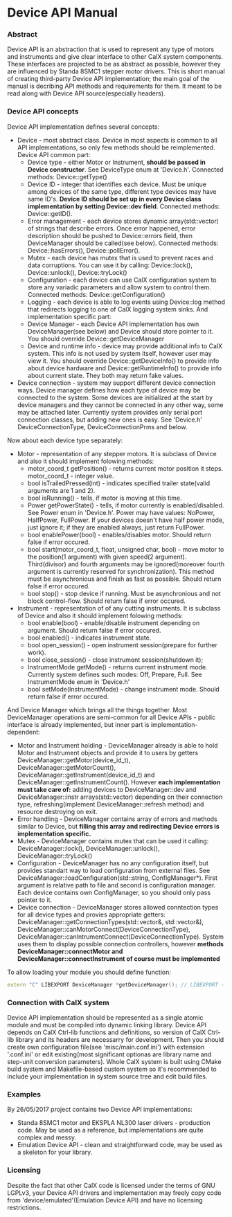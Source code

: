 Device API Manual
===========================
### Abstract
Device API is an abstraction that is used to represent any type of motors and instruments and give clear interface to other CalX system components. These interfaces are projected to be as abstract as possible, however they are influenced by Standa 8SMC1 stepper motor drivers. This is short manual of creating third-party Device API implementation; the main goal of the manual is decribing API methods and requirements for them. It meant to be read along with Device API source(especially headers).

### Device API concepts
Device API implementation defines several concepts:
* Device - most abstract class. Device in most aspects is common to all API implementations, so only few methods should be reimplemented. Device API common part:
	* Device type - either Motor or Instrument, **should be passed in Device constructor**. See DeviceType enum at 'Device.h'. Connected methods: Device::getType()
	* Device ID - integer that identifies each device. Must be unique among devices of the same type, different type devices may have same ID's. **Device ID should be set up in every Device class implementation by setting Device::dev field**. Connected methods: Device::getID().
	* Error management - each device stores dynamic array(std::vector) of strings that describe errors. Once error happened, error description should be pushed to Device::errors field, then DeviceManager should be called(see below). Connected methods: Device::hasErrors(), Device::pollError().
	* Mutex - each device has mutex that is used to prevent races and data corruptions. You can use it by calling: Device::lock(), Device::unlock(), Device::tryLock()
	* Configuration - each device can use CalX configuration system to store any variadic parameters and allow system to control them. Connected methods: Device::getConfiguration()
	* Logging - each device is able to log events using Device::log method that redirects logging to one of CalX logging system sinks.
And implementation specific part:
	* Device Manager - each Device API implementation has own DeviceManager(see below) and Device should store pointer to it. You should override Device::getDeviceManager
	* Device and runtime info - device may provide additional info to CalX system. This info is not used by system itself, however user may view it. You should override Device::getDeviceInfo() to provide info about device hardware and Device::getRuntimeInfo() to provide info about current state. They both may return fake values.
* Device connection - system may support different device connection ways. Device manager defines how each type of device may be connected to the system. Some devices are initialized at the start by device managers and they cannot be connected in any other way, some may be attached later. Currently system provides only serial port connection classes, but adding new ones is easy. See 'Device.h' DeviceConnectionType, DeviceConnectionPrms and below.


Now about each device type separately:
* Motor - representation of any stepper motors. It is subclass of Device and also it should implement folowing methods:
   * motor_coord_t getPosition() - returns current motor position it steps. motor_coord_t - integer value.
   * bool isTrailedPressed(int) - indicates specified trailer state(valid arguments are 1 and 2).
   * bool isRunning() - tells, if motor is moving at this time.
   * Power getPowerState() - tells, if motor currently is enabled/disabled. See Power enum in 'Device.h'. Power may have values: NoPower, HalfPower, FullPower. If your devices doesn't have half power mode, just ignore it; if they are enabled always, just return FullPower.
   * bool enablePower(bool) - enables/disables motor. Should return false if error occured.
   * bool start(motor_coord_t, float, unsigned char, bool) - move motor to the position(1 argument) with given speed(2 argument). Third(divisor) and fourth arguments may be ignored(moreover fourth argument is currently reserved for synchronization). This method must be asynchronious and finish as fast as possible. Should return false if error occured.
   * bool stop() - stop device if running. Must be asynchronious and not block control-flow. Should return false if error occured.
* Instrument - representation of of any cutting instruments. It is subclass of Device and also it should implement folowing methods:
	* bool enable(bool) - enable/disable instrument depending on argument. Should return false if error occured.
	* bool enabled() - indicates instrument state.
	* bool open_session() - open instrument session(prepare for further work).
	* bool close_session() - close instrument session(shutdown it);
	* InstrumentMode getMode() - returns current instrument mode. Currently system defines such modes: Off, Prepare, Full. See InstrumentMode enum in 'Device.h'
	* bool setMode(InstrumentMode) - change instrument mode.  Should return false if error occured.


And Device Manager which brings all the things together. Most DeviceManager operations are semi-common for all Device APIs - public interface is already implemented, but inner part is implementation-dependent:
* Motor and Instrument holding - DeviceManager already is able to hold Motor and Instrument objects and provide it to users by getters DeviceManager::getMotor(device_id_t), DeviceManager::getMotorCount(), DeviceManager::getInstrument(device_id_t) and DeviceManager::getInstrumentCount(). However **each implementation must take care of:** adding devices to DeviceManager::dev and DeviceManager::instr arrays(std::vector) depending on their connection type, refreshing(implement DeviceManager::refresh method) and resource destroying on exit.
* Error handling - DeviceManager contains array of errors and methods similar to Device, but **filling this array and redirecting Device errors is implementation specific.**
* Mutex - DeviceManager contains mutex that can be used it calling: DeviceManager::lock(), DeviceManager::unlock(), DeviceManager::tryLock()
* Configuration - DeviceManager has no any configuration itself, but provides standart way to load configuration from external files. See DeviceManager::loadConfiguration(std::string, ConfigManager*). First argument is relative path to file and second is configuration manager. Each device contains own ConfigManager, so you should only pass pointer to it.
* Device connection - DeviceManager stores allowed conntection types for all device types and provies appropriate getters: DeviceManager::getConnectionTypes(std::vector<DeviceConnectionType>&, std::vector<DeviceConnectionType>&), DeviceManager::canMotorConnect(DeviceConnectionType), DeviceManager::canIntrumentConnect(DeviceConnectionType). System uses them to display possible connection controllers, however **methods DeviceManager::connectMotor and DeviceManager::connectInstrument of course must be implemented**

To allow loading your module you should define function:
```C++
extern "C" LIBEXPORT DeviceManager *getDeviceManager(); // LIBEXPORT - Ctrl-lib defined macro. You may replace it with __declspec(dllexport) on Windows
```

### Connection with CalX system
Device API implementation should be represented as a single atomic module and must be compiled into dynamic linking library. Device API depends on CalX Ctrl-lib functions and definitions, so version of CalX Ctrl-lib library and its headers are necessarry for development. Then you should create own configuration file(see 'misc/main.conf.ini') with extension '.conf.ini' or edit existing(most significant optionas are library name and step-unit conversion parameters). Whole CalX system is built using CMake build system and Makefile-based custom system so it's recommended to include your implementation in system source tree and edit build files.

### Examples
By 26/05/2017 project contains two Device API implementations:
* Standa 8SMC1 motor and EKSPLA NL300 laser drivers - production code. May be used as a reference, but implementations are quite complex and messy.
* Emulation Device API - clean and straightforward code, may be used as a skeleton for your library.

### Licensing
Despite the fact that other CalX code is licensed under the terms of GNU LGPLv3, your Device API drivers and implementation may freely copy code from 'device/emulated'(Emulation Device API) and have no licensing restrictions.
